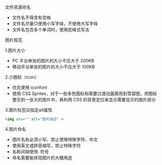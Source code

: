 文件资源命名
+ 文件名不得含有空格
+ 文件名尽量只使用小写字母，不使用大写字母
+ 文件名包含多个单词时，使用驼峰式写法


图片规范

1.图片大小
+ PC 平台单张的图片的大小不应大于 200KB
+ 移动平台单张的图片的大小不应大于 100KB

2.小图标（icon）
+ 优先使用 iconfont
+ 使用 CSS Sprites，对于一些多色图标和需要过渡动画需用到雪碧图，把图标整合到一张大的图片中，再利用 CSS 的背景定位来显示需要显示的图片部分

3.图片标签应指定alt属性
``` HTML
<img src="" alt="图片描述" >
```

4.图片命名
+ 图片名称必须小写，禁止使用特殊字符、中文
+ 使用英文或拼音缩写，禁止特殊字符
+ 名称间隔使用`-`符号
+ 命名需要能体现图片的大概用途